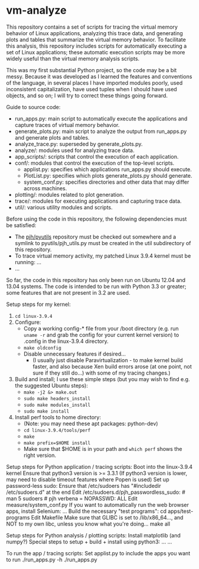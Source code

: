vm-analyze
==========

This repository contains a set of scripts for tracing the virtual memory behavior of Linux applications, analyzing this trace data, and generating plots and tables that summarize the virtual memory behavior. To facilitate this analysis, this repository includes scripts for automatically executing a set of Linux applications; these automatic execution scripts may be more widely useful than the virtual memory analysis scripts.

This was my first substantial Python project, so the code may be a bit messy. Because it was developed as I learned the features and conventions of the language, in several places I have imported modules poorly, used inconsistent capitalization, have used tuples when I should have used objects, and so on; I will try to correct these things going forward.

Guide to source code:
* run_apps.py: main script to automatically execute the applications and capture traces of virtual memory behavior.
* generate_plots.py: main script to analyze the output from run_apps.py and generate plots and tables.
* analyze_trace.py: superseded by generate_plots.py.
* analyze/: modules used for analyzing trace data.
* app_scripts/: scripts that control the execution of each application.
* conf/: modules that control the execution of the top-level scripts.
    * applist.py: specifies which applications run_apps.py should execute.
    * PlotList.py: specifies which plots generate_plots.py should generate.
    * system_conf.py: specifies directories and other data that may differ across machines.
* plotting/: modules related to plot generation.
* trace/: modules for executing applications and capturing trace data.
* util/: various utility modules and scripts.

Before using the code in this repository, the following dependencies must be satisfied:
* The [pjh/pyutils](https://github.com/pjh/pyutils) repository must be checked out somewhere and a symlink to pyutils/pjh_utils.py must be created in the util subdirectory of this repository.
* To trace virtual memory activity, my patched Linux 3.9.4 kernel must be running: ...
* ...

So far, the code in this repository has only been run on Ubuntu 12.04 and 13.04 systems. The code is intended to be run with Python 3.3 or greater; some features that are not present in 3.2 are used.

Setup steps for my kernel:

1. `cd linux-3.9.4`
1. Configure:
    - Copy a working config-* file from your /boot directory (e.g. run `uname -r` and grab the config for your current kernel version) to .config in the linux-3.9.4 directory.
    - `make oldconfig`
    - Disable unnecessary features if desired...
        * (I usually just disable Paravirtualization - to make kernel build
          faster, and also because Xen build errors arose (at one point,
          not sure if they still do...) with some of my tracing changes.)
1. Build and install; I use these simple steps (but you may wish to find e.g. the suggested Ubuntu steps):
    * `make -j2 &> make.out`
    * `sudo make headers_install`
    * `sudo make modules_install`
    * `sudo make install`
1. Install perf tools to home directory:
    * (Note: you may need these apt packages: python-dev)
    * `cd linux-3.9.4/tools/perf`
    * `make`
    * `make prefix=$HOME install`
    * Make sure that $HOME is in your path and `which perf` shows the right version.

Setup steps for Python application / tracing scripts:
  Boot into the linux-3.9.4 kernel
  Ensure that python3 version is >= 3.3.1
    (If python3 version is lower, may need to disable timeout features
     where Popen is used)
  Set up password-less sudo:
    Ensure that /etc/sudoers has "#includedir /etc/sudoers.d" at the end
    Edit /etc/sudoers.d/pjh_passwordless_sudo:
      # man 5 sudoers
      # pjh verbena = NOPASSWD: ALL
  Edit measure/system_conf.py
  If you want to automatically run the web browser apps, install Selenium:
    ...
  Build the necessary "test programs":
    cd apps/test-programs
    Edit Makefile
      Make sure that GLIBC is set to /lib/x86_64..., and NOT to my own
      libc, unless you know what you're doing...
    make all

Setup steps for Python analysis / plotting scripts:
  Install matplotlib (and numpy?)
    Special steps to setup + build + install using python3:
      ...
  ...

To run the app / tracing scripts:
  Set applist.py to include the apps you want to run
  ./run_apps.py -h
  ./run_apps.py


